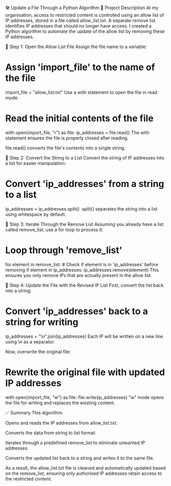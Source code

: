 🛠️ Update a File Through a Python Algorithm
📄 Project Description
At my organisation, access to restricted content is controlled using an allow list of IP addresses, stored in a file called allow_list.txt. A separate remove list identifies IP addresses that should no longer have access. I created a Python algorithm to automate the update of the allow list by removing these IP addresses.

📂 Step 1: Open the Allow List File
Assign the file name to a variable:


# Assign 'import_file' to the name of the file
import_file = "allow_list.txt"
Use a with statement to open the file in read mode:


# Read the initial contents of the file
with open(import_file, "r") as file:
    ip_addresses = file.read()
The with statement ensures the file is properly closed after reading.

file.read() converts the file's contents into a single string.

🧱 Step 2: Convert the String to a List
Convert the string of IP addresses into a list for easier manipulation:


# Convert 'ip_addresses' from a string to a list
ip_addresses = ip_addresses.split()
.split() separates the string into a list using whitespace by default.

🔁 Step 3: Iterate Through the Remove List
Assuming you already have a list called remove_list, use a for loop to process it:


# Loop through 'remove_list'
for element in remove_list:
    # Check if element is in 'ip_addresses' before removing
    if element in ip_addresses:
        ip_addresses.remove(element)
This ensures you only remove IPs that are actually present in the allow list.

💾 Step 4: Update the File with the Revised IP List
First, convert the list back into a string:


# Convert 'ip_addresses' back to a string for writing
ip_addresses = "\n".join(ip_addresses)
Each IP will be written on a new line using \n as a separator.

Now, overwrite the original file:


# Rewrite the original file with updated IP addresses
with open(import_file, "w") as file:
    file.write(ip_addresses)
"w" mode opens the file for writing and replaces the existing content.

✅ Summary
This algorithm:

Opens and reads the IP addresses from allow_list.txt.

Converts the data from string to list format.

Iterates through a predefined remove_list to eliminate unwanted IP addresses.

Converts the updated list back to a string and writes it to the same file.

As a result, the allow_list.txt file is cleaned and automatically updated based on the remove_list, ensuring only authorised IP addresses retain access to the restricted content.
